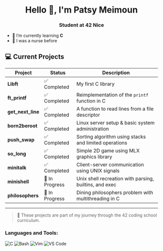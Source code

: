 <h1 align="center">Hello 👋, I'm Patsy Meimoun </h1>
<h3 align="center">Student at 42 Nice</h3>

- 🌱 I’m currently learning **C**
- 💊 I was a nurse before

## 💻 Current Projects

| Project        | Status         | Description                                              |
|----------------|----------------|----------------------------------------------------------|
| **Libft**        | ✅ Completed     | My first C library                                       |
| **ft_printf**    | ✅ Completed     | Reimplementation of the `printf` function in C           |
| **get_next_line**| ✅ Completed     | A function to read lines from a file descriptor          |
| **born2beroot**  | ✅ Completed     | Linux server setup & basic system administration         |
| **push_swap**    | ✅ Completed     | Sorting algorithm using stacks and limited operations    |
| **so_long**      | ✅ Completed     | Simple 2D game using MLX graphics library                |
| **minitalk**     | ✅ Completed     | Client-server communication using UNIX signals           |
| **minishell**    | 🔨 In Progress   | Unix shell recreation with parsing, builtins, and exec   |
| **philosophers**  | 🔨 In Progress   | Dining philosophers problem with multithreading in C     |

---

> 🚀 These projects are part of my journey through the 42 coding school curriculum.

<h3 align="left">Languages and Tools:</h3>

<p align="left">
  <img src="https://img.shields.io/badge/C-00599C?style=for-the-badge&logo=c&logoColor=white" alt="C" />
  <img src="https://img.shields.io/badge/Bash-4EAA25?style=for-the-badge&logo=gnu-bash&logoColor=white" alt="Bash" />
  <img src="https://img.shields.io/badge/Vim-019733?style=for-the-badge&logo=vim&logoColor=white" alt="Vim" />
  <img src="https://img.shields.io/badge/VS%20Code-0078D4?style=for-the-badge&logo=visual-studio-code&logoColor=white" alt="VS Code" />
</p>
